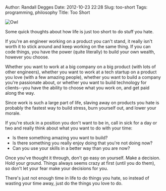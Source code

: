 Author: Randall Degges
Date: 2012-10-23 22:28
Slug: too-short
Tags: programming, philosophy
Title: Too Short


![Owl][]

Some quick thoughts about how life is just too short to do stuff you hate.

If you're an engineer working on a product you can't stand, it really isn't
worth it to stick around and keep working on the same thing. If you can code
things, you have the power (quite literally) to build your own wealth, however
you choose.

Whether you want to work at a big company on a big product (with lots of other
engineers), whether you want to work at a tech startup on a product you love
(with a few amazing people), whether you want to build a company you're
passionate about, or whether you want to build technology for clients--you have
the ability to choose what you work on, and get paid along the way.

Since work is such a large part of life, slaving away on products you hate is
probably the fastest way to build stress, burn yourself out, and lower your
morale.

If you're stuck in a position you don't want to be in, call in sick for a day or
two and really think about what you want to do with your time:

-   Is there something amazing you want to build?
-   Is there something you really enjoy doing that you're not doing now?
-   Can you use your skills in a better way than you are now?

Once you've thought it through, don't go easy on yourself. Make a decision. Hold
your ground. Things always seems crazy at first (until you do them), so don't
let your fear make your decisions for you.

There's just not enough time in life to do things you hate, so instead of
wasting your time away, just do the things you love to do.


  [Owl]: /images/owl.png "Owl Sketch"
